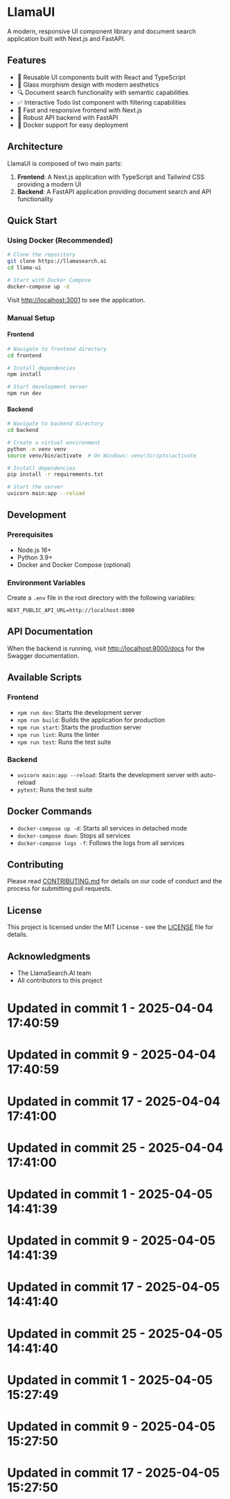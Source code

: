 # LlamaUI

A modern, responsive UI component library and document search application built with Next.js and FastAPI.

## Features

- 🧩 Reusable UI components built with React and TypeScript
- 🌟 Glass morphism design with modern aesthetics
- 🔍 Document search functionality with semantic capabilities
- ✅ Interactive Todo list component with filtering capabilities
- 🚀 Fast and responsive frontend with Next.js
- 🐍 Robust API backend with FastAPI
- 🐳 Docker support for easy deployment

## Architecture

LlamaUI is composed of two main parts:

1. **Frontend**: A Next.js application with TypeScript and Tailwind CSS providing a modern UI
2. **Backend**: A FastAPI application providing document search and API functionality

## Quick Start

### Using Docker (Recommended)

```bash
# Clone the repository
git clone https://llamasearch.ai
cd llama-ui

# Start with Docker Compose
docker-compose up -d
```

Visit [http://localhost:3001](http://localhost:3001) to see the application.

### Manual Setup

#### Frontend

```bash
# Navigate to frontend directory
cd frontend

# Install dependencies
npm install

# Start development server
npm run dev
```

#### Backend

```bash
# Navigate to backend directory
cd backend

# Create a virtual environment
python -m venv venv
source venv/bin/activate  # On Windows: venv\Scripts\activate

# Install dependencies
pip install -r requirements.txt

# Start the server
uvicorn main:app --reload
```

## Development

### Prerequisites

- Node.js 16+
- Python 3.9+
- Docker and Docker Compose (optional)

### Environment Variables

Create a `.env` file in the root directory with the following variables:

```
NEXT_PUBLIC_API_URL=http://localhost:8000
```

## API Documentation

When the backend is running, visit [http://localhost:8000/docs](http://localhost:8000/docs) for the Swagger documentation.

## Available Scripts

### Frontend

- `npm run dev`: Starts the development server
- `npm run build`: Builds the application for production
- `npm run start`: Starts the production server
- `npm run lint`: Runs the linter
- `npm run test`: Runs the test suite

### Backend

- `uvicorn main:app --reload`: Starts the development server with auto-reload
- `pytest`: Runs the test suite

## Docker Commands

- `docker-compose up -d`: Starts all services in detached mode
- `docker-compose down`: Stops all services
- `docker-compose logs -f`: Follows the logs from all services

## Contributing

Please read [CONTRIBUTING.md](CONTRIBUTING.md) for details on our code of conduct and the process for submitting pull requests.

## License

This project is licensed under the MIT License - see the [LICENSE](LICENSE) file for details.

## Acknowledgments

- The LlamaSearch.AI team
- All contributors to this project 
# Updated in commit 1 - 2025-04-04 17:40:59

# Updated in commit 9 - 2025-04-04 17:40:59

# Updated in commit 17 - 2025-04-04 17:41:00

# Updated in commit 25 - 2025-04-04 17:41:00

# Updated in commit 1 - 2025-04-05 14:41:39

# Updated in commit 9 - 2025-04-05 14:41:39

# Updated in commit 17 - 2025-04-05 14:41:40

# Updated in commit 25 - 2025-04-05 14:41:40

# Updated in commit 1 - 2025-04-05 15:27:49

# Updated in commit 9 - 2025-04-05 15:27:50

# Updated in commit 17 - 2025-04-05 15:27:50
